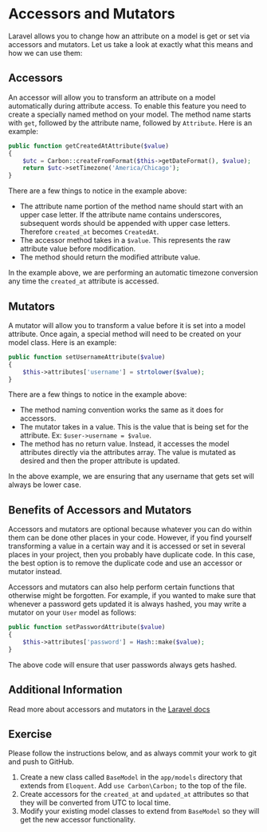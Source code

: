 # Accessors and Mutators

Laravel allows you to change how an attribute on a model is get or set via accessors and mutators. Let us take a look at exactly what this means and how we can use them:

## Accessors

An accessor will allow you to transform an attribute on a model automatically during attribute access. To enable this feature you need to create a specially named method on your model. The method name starts with `get`, followed by the attribute name, followed by `Attribute`. Here is an example:

~~~php
public function getCreatedAtAttribute($value)
{
    $utc = Carbon::createFromFormat($this->getDateFormat(), $value);
    return $utc->setTimezone('America/Chicago');
}
~~~

There are a few things to notice in the example above:

- The attribute name portion of the method name should start with an upper case letter. If the attribute name contains underscores, subsequent words should be appended with upper case letters. Therefore `created_at` becomes `CreatedAt`.
- The accessor method takes in a `$value`. This represents the raw attribute value before modification.
- The method should return the modified attribute value.

In the example above, we are performing an automatic timezone conversion any time the `created_at` attribute is accessed.

## Mutators

A mutator will allow you to transform a value before it is set into a model attribute. Once again, a special method will need to be created on your model class. Here is an example:

~~~php
public function setUsernameAttribute($value)
{
    $this->attributes['username'] = strtolower($value);
}
~~~

There are a few things to notice in the example above:

- The method naming convention works the same as it does for accessors.
- The mutator takes in a value. This is the value that is being set for the attribute. Ex: `$user->username = $value`.
- The method has no return value. Instead, it accesses the model attributes directly via the attributes array. The value is mutated as desired and then the proper attribute is updated.

In the above example, we are ensuring that any username that gets set will always be lower case.

## Benefits of Accessors and Mutators

Accessors and mutators are optional because whatever you can do within them can be done other places in your code. However, if you find yourself transforming a value in a certain way and it is accessed or set in several places in your project, then you probably have duplicate code. In this case, the best option is to remove the duplicate code and use an accessor or mutator instead.

Accessors and mutators can also help perform certain functions that otherwise might be forgotten. For example, if you wanted to make sure that whenever a password gets updated it is always hashed, you may write a mutator on your `User` model as follows:

~~~php
public function setPasswordAttribute($value)
{
    $this->attributes['password'] = Hash::make($value);
}
~~~

The above code will ensure that user passwords always gets hashed.

## Additional Information

Read more about accessors and mutators in the [Laravel docs](http://laravel.com/docs/4.2/eloquent#accessors-and-mutators)

## Exercise

Please follow the instructions below, and as always commit your work to git and push to GitHub.

1. Create a new class called `BaseModel` in the `app/models` directory that extends from `Eloquent`. Add `use Carbon\Carbon;` to the top of the file.
1. Create accessors for the `created_at` and `updated_at` attributes so that they will be converted from UTC to local time.
1. Modify your existing model classes to extend from `BaseModel` so they will get the new accessor functionality.
